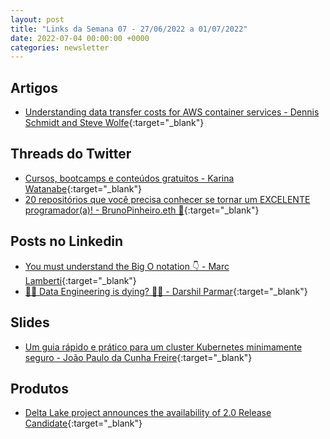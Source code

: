 ```yaml
---
layout: post
title: "Links da Semana 07 - 27/06/2022 a 01/07/2022"
date: 2022-07-04 00:00:00 +0000
categories: newsletter
---
```


## Artigos

- [Understanding data transfer costs for AWS container services - Dennis Schmidt and Steve Wolfe](https://aws.amazon.com/pt/blogs/containers/understanding-data-transfer-costs-for-aws-container-services/?trk=global_employee_advocacy&sc_channel=sm&advocacy_source=everyonesocial&es_id=fd5536cf26){:target="_blank"}

## Threads do Twitter

- [Cursos, bootcamps e conteúdos gratuitos - Karina Watanabe](https://twitter.com/ksriness/status/1542388289189060610?t=O-Rre0X7bRvXQ6NnqSWaAg&s=08){:target="_blank"}
- [20 repositórios que você precisa conhecer se tornar um EXCELENTE programador(a)! - BrunoPinheiro.eth 🚀](https://twitter.com/brunocroh/status/1542522395868573697?t=xZpTiFgp_587g1pbbj_Dyg&s=08){:target="_blank"}

## Posts no Linkedin

- [You must understand the Big O notation 👇 - Marc Lamberti](https://www.linkedin.com/posts/marclamberti_dataengineering-dataengineer-softwareengineer-activity-6947911626754768897-xKDJ/?utm_source=linkedin_share&utm_medium=android_app){:target="_blank"}
- [😵‍💫 Data Engineering is dying? 😵‍💫 - Darshil Parmar](https://www.linkedin.com/posts/darshil-parmar_dataengineering-dataengineer-datawithdarshil-activity-6947813745435754496-qNIQ/?utm_source=linkedin_share&utm_medium=member_desktop_web){:target="_blank"}

## Slides

- [Um guia rápido e prático para um cluster Kubernetes minimamente seguro - João Paulo da Cunha Freire](https://docs.google.com/presentation/d/1YFoylzJdkKsjDs4MvYpCEIqihswCLFywpJAohvY7DOI/edit#slide=id.gd46dcb0c7f_0_0){:target="_blank"}

## Produtos

- [Delta Lake project announces the availability of 2.0 Release Candidate](https://www.linuxfoundation.org/featured/delta-lake-project-announces-availability-2-0-release-candidate/){:target="_blank"}
